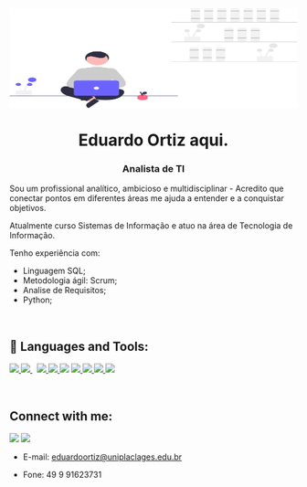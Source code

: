<a href="#"><img width="100%" style="display:block;float:none;margin-left:auto;margin-right:auto;hight:auto;" src="https://github.com/ortiz-eduardo/ortiz-eduardo/blob/master/recursos/undraw_freelancer_re_irh4.svg" height="175px"/></a>

<h1 align="center">Eduardo Ortiz aqui.</h1>
<h3 align="center">Analista de TI</h3>

<p align="left">
Sou um profissional analítico, ambicioso e multidisciplinar - Acredito que conectar pontos em diferentes áreas me ajuda a entender e a conquistar objetivos.

Atualmente curso Sistemas de Informação e atuo na área de Tecnologia de Informação.

Tenho experiência com:
- Linguagem SQL;
- Metodologia ágil: Scrum;
- Analise de Requisitos;
- Python;
    
</p>    

<br>

## 🚀 Languages and Tools:

<p align="left"> 
    <!-- <a name="Java" href="https://www.java.com" target="_blank"> <img src="https://img.icons8.com/color/48/000000/java-coffee-cup-logo.png"/> </a> -->
    <a name="Python" href="https://www.python.org" target="_blank"> <img src="https://img.icons8.com/color/48/000000/python.png"/> </a> 
    <a name="MySQL" style="padding-right:8px;" href="https://www.mysql.com/" target="_blank"> <img src="https://img.icons8.com/fluent/50/000000/mysql-logo.png"/> </a>
    <a name="GIT" href="https://git-scm.com/" target="_blank"> <img src="https://img.icons8.com/color/48/000000/git.png"/> </a>
    <a name="GitHub" href="https://github.com/" target="_blank"> <img src="https://img.icons8.com/material-outlined/48/000000/github.png"/> </a>
    <a name="Scrum" href="" target="_blank"> <img src="https://img.icons8.com/external-flaticons-flat-flat-icons/64/000000/external-scrum-agile-flaticons-flat-flat-icons-2.png"/></a>
    <a name="HTML" href="https://www.w3.org/html/" target="_blank"> <img src="https://img.icons8.com/color/48/000000/html-5.png"/> </a> 
    <a name="CSS" href="https://www.w3schools.com/css/" target="_blank"> <img src="https://img.icons8.com/color/48/000000/css3.png"/> </a> 
    <a name="Bootstrap" href="https://getbootstrap.com" target="_blank"> <img src="https://img.icons8.com/color/48/000000/bootstrap.png"/> </a> 
    <a name="C#" href="https://docs.microsoft.com/en-us/dotnet/csharp/" target="_blank"> <img src="https://img.icons8.com/color/50/000000/c-sharp-logo.png"/> </a>
    
</p>

<!-- [![React Badge](https://img.shields.io/badge/-React-61DBFB?style=for-the-badge&labelColor=black&logo=react&logoColor=61DBFB)](#)  [![Javascript Badge](https://img.shields.io/badge/-Javascript-F0DB4F?style=for-the-badge&labelColor=black&logo=javascript&logoColor=F0DB4F)](#) [![Typescript Badge](https://img.shields.io/badge/-Typescript-007acc?style=for-the-badge&labelColor=black&logo=typescript&logoColor=007acc)](#) [![Nodejs Badge](https://img.shields.io/badge/-Nodejs-3C873A?style=for-the-badge&labelColor=black&logo=node.js&logoColor=3C873A)](#) [![GraphQL Badge](https://img.shields.io/badge/-GraphQl-e535ab?style=for-the-badge&labelColor=black&logo=node.js&logoColor=e535ab)](#) -->
<br/>


## Connect with me:
<p align="left">

<a href ="www.linkedin.com/in/oeduardoaortiz"><img src="https://img.icons8.com/fluent/48/000000/linkedin.png"/></a>
<a href = "https://www.instagram.com/eduardo.aortiz/"><img src="https://img.icons8.com/fluent/48/000000/instagram-new.png"/></a>

<p align="left">

 - E-mail: eduardoortiz@uniplaclages.edu.br
    
 - Fone: 49 9 91623731
</p>
    
    
    
